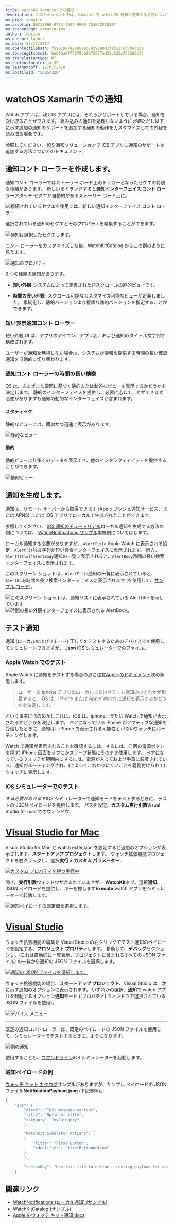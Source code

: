 ```yaml
---
title: watchOS Xamarin での通知
description: このドキュメントでは、Xamarin で watchOS 通知と連携する方法について説明します。 作成通知コント ローラー、通知の生成と通知のテストがについて説明します。
ms.prod: xamarin
ms.assetid: 0BC1306E-0713-4592-996E-7530CCF281E7
ms.technology: xamarin-ios
author: lobrien
ms.author: laobri
ms.date: 03/17/2017
ms.openlocfilehash: f5961987e28c09ad703988083f1b127cd7b9dbd0
ms.sourcegitcommit: be6f6a8f77679bb9675077ed25b5d2c753580b74
ms.translationtype: MT
ms.contentlocale: ja-JP
ms.lasthandoff: 12/07/2018
ms.locfileid: "53057328"
---
```

# <a name="watchos-notifications-in-xamarin"></a>watchOS Xamarin での通知

Watch アプリは、親 iOS アプリには、それらがサポートしている場合、通知を受け取ることができます。 組み込みの通知を処理しないように*必要*ただし以下に示す追加の通知のサポートを追加する通知の動作をカスタマイズしての外観を読み取る場合です。

参照してください、 [iOS 通知](~/ios/platform/user-notifications/deprecated/index.md)ソリューションで iOS アプリに通知のサポートを追加する方法についてのドキュメント。

## <a name="creating-notification-controllers"></a>通知コント ローラーを作成します。

通知コント ローラーではストーリー ボード上のトリガーとなったセグエの特別な種類があります。 新しいをドラッグすると**通知インターフェイス コント ローラー**アタッチ セグエが自動的があるストーリー ボード上に。

![](notifications-images/notification-storyboard1.png "接続されているセグエを使用には、新しい通知インターフェイス コント ローラー")

選択されている通知のセグエとそのプロパティを編集することができます。

![](notifications-images/notification-storyboard2.png "通知は選択したセグエします。")

コント ローラーをカスタマイズした後、WatchKitCatalog からこの例のように見えます。

![](notifications-images/notifications-segue.png "通知のプロパティ")


2 つの種類の通知があります。

- **短い外観**-システムによって定義された非スクロールの静的ビューです。

- **時間の長い外観**- スクロール可能なカスタマイズ可能なビューが定義しました。 単純化し、静的バージョンより複雑な動的バージョンを指定することができます。

### <a name="short-look-notification-controller"></a>短い表示通知コント ローラー

短い外観 UI は、アプリのアイコン、アプリ名、および通知のタイトル文字列で構成されます。

ユーザーが通知を無視しない場合は、システムが情報を提供する時間の長い確認通知を自動的に切り替わります。


### <a name="long-look-notification-controller"></a>通知コント ローラーの時間の長い検索

OS は、さまざまな要因に基づく静的または動的なビューを表示するかどうかを決定します。 静的のインターフェイスを提供し、必要に応じてことができます必要がありますも通知の動的なインターフェイスが含まれます。

#### <a name="static"></a>スタティック

静的なビューには、簡単かつ迅速に表示があります。

![](notifications-images/notification-static.png "静的なビュー")

#### <a name="dynamic"></a>動的

動的ビューより多くのデータを表示でき、他のインタラクティビティを提供することができます。

![](notifications-images/notification-dynamic.png "動的ビュー")


## <a name="generating-notifications"></a>通知を生成します。

通知は、リモート サーバーから取得できます ([Apple プッシュ通知サービス](https://developer.apple.com/library/ios/documentation/NetworkingInternet/Conceptual/RemoteNotificationsPG/Chapters/ApplePushService.html)、または APNS) または iOS アプリでローカルで生成されたことができます。

参照してください、 [iOS 通知のチュートリアル](~/ios/platform/user-notifications/deprecated/local-notifications-in-ios-walkthrough.md)ローカル通知を生成する方法の例については、 [WatchNotifications サンプル](https://developer.xamarin.com/samples/monotouch/WatchKit/WatchNotifications/)実施例についてはします。

ローカル通知する必要がありますが、 `AlertTitle` Apple Watch に表示される設定、`AlertTitle`文字列が短い検索インターフェイスに表示されます。 両方、`AlertTitle`と`AlertBody`通知の一覧に表示されると、`AlertBody`時間の長い検索インターフェイスに表示されます。

このスクリーン ショットは、`AlertTitle`通知の一覧に表示されていると、`AlertBody`時間の長い検索インターフェイスに表示されます (を使用して、[サンプル コード](https://developer.xamarin.com/samples/monotouch/WatchKit/WatchNotifications/))。

![](notifications-images/watch-notificationslist-sml.png "このスクリーン ショットは、通知リストに表示されている AlertTitle を示しています") ![](notifications-images/watch-notificationcontroller-sml.png "時間の長い外観インターフェイスに表示される AlertBody。")

## <a name="testing-notifications"></a>テスト通知

通知 (ローカルおよびリモート) 正しくをテストするためのデバイスでを使用してシミュレートできますが、 **.json** iOS シミュレーターでのファイル。

### <a name="testing-on-apple-watch"></a>Apple Watch でのテスト

Apple Watch に通知をテストする場合の点に注意[Apple のドキュメント](https://developer.apple.com/library/ios/documentation/General/Conceptual/WatchKitProgrammingGuide/BasicSupport.html)次の状態します。

> ユーザーの iphone アプリのローカルまたはリモート通知のいずれかが到着すると、iOS は、iPhone または Apple Watch に通知を表示するかどうかを決定します。

という事実にほのめかしこれは、iOS は、iphone、または Watch で通知が表示されるかどうかを決定します。 ペアになっている iPhone がアクティブな通知を受信したときに、通知は、iPhone で表示される可能性と*いない*ウォッチにルーティングします。

Watch で通知が表示されることを確認するには、するには、(1 回の電源ボタンを押す) iPhone 画面をオフにかスリープ状態にそのまま使用します。 ペアになっているウォッチが範囲内にするには、電源が入っておよび手首に装着されている、通知がルーティングされ、(によって、わかりにくいことを義務付けられて) ウォッチに表示します。

### <a name="testing-on-the-ios-simulator"></a>IOS シミュレーターでのテスト

*する必要があります*iOS シミュレーターで通知モードをテストするときに、テストの JSON ペイロードを提供します。 パスを設定、**カスタム実行引数**Visual Studio for mac でのウィンドウ

# <a name="visual-studio-for-mactabmacos"></a>[Visual Studio for Mac](#tab/macos)

Visual Studio for Mac と watch extension を設定すると追加のオプションが表示されます、**スタートアップ プロジェクト**します。
ウォッチ拡張機能プロジェクトを右クリックし、選択**実行 > カスタム パラメーター.**:
    
[![](notifications-images/runwith-customparams-sml.png "カスタム プロパティを持つ実行中")](notifications-images/runwith-customparams.png#lightbox)
    
開き、**実行引数**ウィンドウが含まれていますが、 **WatchKit**タブ。選択**通知**、JSON ペイロードを提供し、キーを押します**Execute** watch アプリをシミュレーターで起動します。
    
[![](notifications-images/runwith-execargs-sml.png "通知ペイロードの既定値を選択します。")](notifications-images/runwith-execargs.png#lightbox)

# <a name="visual-studiotabwindows"></a>[Visual Studio](#tab/windows)

ウォッチ拡張機能の編集を Visual Studio の右クリックでテスト通知のペイロードを設定する、**プロジェクト プロパティ**します。 移動して、**デバッグ**セクションし、(これは自動的に一覧表示、プロジェクトに含まれるすべての JSON ファイル) の一覧から通知の JSON ファイルを選択します。
    
[![](notifications-images/runwith-execargs-sml-vs.png "通知の JSON ファイルを選択します。")](notifications-images/runwith-execargs-vs.png#lightbox)

ウォッチ拡張機能の場合、**スタートアップ プロジェクト**、Visual Studio は、次に示す追加のオプションに表示されます。 いずれかの選択、**通知**で watch アプリを起動するオプション**通知**モード ([プロパティ] ウィンドウで選択されている JSON ファイルを使用)。
    
![](notifications-images/runwith-vs.png "デバイス メニュー")

-----

既定の通知コント ローラーは、既定のペイロードの JSON ファイルを使用して、シミュレーターでテストするときに、ようになります。

![](notifications-images/notification-debug-sml.png "例の通知")

使用することも、[コマンドライン](~/ios/watchos/troubleshooting.md#command_line)iOS シミュレーターを起動します。

### <a name="example-notification-payload"></a>通知ペイロードの例

[ウォッチ キット カタログ](https://developer.xamarin.com/samples/monotouch/watchOS/WatchKitCatalog/)サンプルがありますが、サンプル ペイロードの JSON ファイル**NotificationPayload.json** (下記参照)。

```csharp
{
    "aps": {
        "alert": "Test message content",
        "title": "Optional title",
        "category": "myCategory"
        },

        "WatchKit Simulator Actions": [
        {
            "title": "First Button",
            "identifier": "firstButtonAction"
        }
        ],

        "customKey": "Use this file to define a testing payload for your notifications. The aps dictionary specifies the category, alert text and title. The WatchKit Simulator Actions array can provide info for one or more action buttons in addition to the standard Dismiss button. Any other top level keys are custom payload. If you have multiple such JSON files in your project, you'll be able to choose between them in when selecting to debug the notification interface of your Watch App."
    }
```



## <a name="related-links"></a>関連リンク

- [WatchNotifications (ローカル通知) (サンプル)](https://developer.xamarin.com/samples/monotouch/WatchKit/WatchNotifications/)
- [WatchKitCatalog (サンプル)](https://developer.xamarin.com/samples/monotouch/watchOS/WatchKitCatalog/)
- [Apple のウォッチ キット通知 docs](https://developer.apple.com/library/ios/documentation/General/Conceptual/WatchKitProgrammingGuide/BasicSupport.html)
